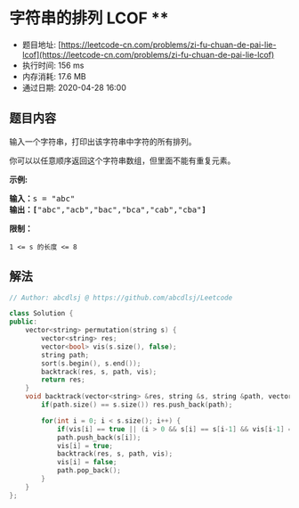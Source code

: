 # 字符串的排列  LCOF **
- 题目地址: [https://leetcode-cn.com/problems/zi-fu-chuan-de-pai-lie-lcof](https://leetcode-cn.com/problems/zi-fu-chuan-de-pai-lie-lcof)
- 执行时间: 156 ms
- 内存消耗: 17.6 MB
- 通过日期: 2020-04-28 16:00

## 题目内容
<p>输入一个字符串，打印出该字符串中字符的所有排列。</p>



<p>你可以以任意顺序返回这个字符串数组，但里面不能有重复元素。</p>



<p><strong>示例:</strong></p>

<pre><strong>输入：</strong>s = "abc"
<strong>输出：[</strong>"abc","acb","bac","bca","cab","cba"<strong>]</strong>
</pre>



<p><strong>限制：</strong></p>

<p><code>1 <= s 的长度 <= 8</code></p>


## 解法
```cpp
// Author: abcdlsj @ https://github.com/abcdlsj/Leetcode

class Solution {
public:
    vector<string> permutation(string s) {
        vector<string> res;
        vector<bool> vis(s.size(), false);
        string path;
        sort(s.begin(), s.end());
        backtrack(res, s, path, vis);
        return res;
    }
    void backtrack(vector<string> &res, string &s, string &path, vector<bool> &vis) {
        if(path.size() == s.size()) res.push_back(path);

        for(int i = 0; i < s.size(); i++) {
            if(vis[i] == true || (i > 0 && s[i] == s[i-1] && vis[i-1] == false)) continue;
            path.push_back(s[i]);
            vis[i] = true;
            backtrack(res, s, path, vis);
            vis[i] = false;
            path.pop_back();
        }
    }
};

```